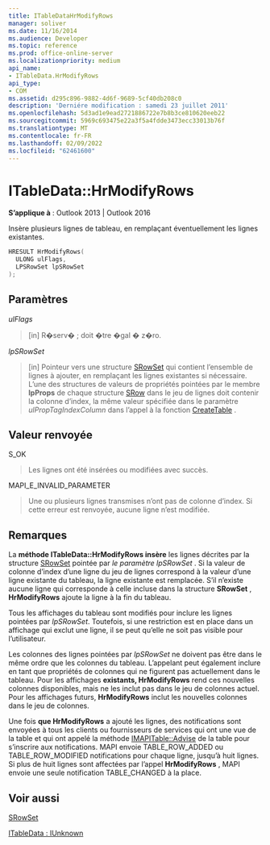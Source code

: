 ```yaml
---
title: ITableDataHrModifyRows
manager: soliver
ms.date: 11/16/2014
ms.audience: Developer
ms.topic: reference
ms.prod: office-online-server
ms.localizationpriority: medium
api_name:
- ITableData.HrModifyRows
api_type:
- COM
ms.assetid: d295c896-9882-4d6f-9689-5cf40db208c0
description: 'Derniére modification : samedi 23 juillet 2011'
ms.openlocfilehash: 5d3ad1e9ead2721886722e7b8b3ce810620eeb22
ms.sourcegitcommit: 5969c693475e22a3f5a4fdde3473ecc33013b76f
ms.translationtype: MT
ms.contentlocale: fr-FR
ms.lasthandoff: 02/09/2022
ms.locfileid: "62461600"
---
```

# <a name="itabledatahrmodifyrows"></a>ITableData::HrModifyRows

  
  
**S’applique à** : Outlook 2013 | Outlook 2016 
  
Insère plusieurs lignes de tableau, en remplaçant éventuellement les lignes existantes.
  
```cpp
HRESULT HrModifyRows(
  ULONG ulFlags,
  LPSRowSet lpSRowSet
);
```

## <a name="parameters"></a>Paramètres

 _ulFlags_
  
> [in] R�serv� ; doit �tre �gal � z�ro.
    
 _lpSRowSet_
  
> [in] Pointeur vers une structure [SRowSet](srowset.md) qui contient l’ensemble de lignes à ajouter, en remplaçant les lignes existantes si nécessaire. L’une des structures de valeurs de propriétés pointées par le membre **lpProps** de chaque structure [SRow](srow.md) dans le jeu de lignes doit contenir la colonne d’index, la même valeur spécifiée dans le paramètre _ulPropTagIndexColumn_ dans l’appel à la fonction [CreateTable](createtable.md) . 
    
## <a name="return-value"></a>Valeur renvoyée

S_OK 
  
> Les lignes ont été insérées ou modifiées avec succès.
    
MAPI_E_INVALID_PARAMETER 
  
> Une ou plusieurs lignes transmises n’ont pas de colonne d’index. Si cette erreur est renvoyée, aucune ligne n’est modifiée.
    
## <a name="remarks"></a>Remarques

La **méthode ITableData::HrModifyRows insère** les lignes décrites par la structure [SRowSet](srowset.md) pointée par  _le paramètre lpSRowSet_ . Si la valeur de colonne d’index d’une ligne du jeu de lignes correspond à la valeur d’une ligne existante du tableau, la ligne existante est remplacée. S’il n’existe aucune ligne qui corresponde à celle incluse dans la structure **SRowSet** , **HrModifyRows** ajoute la ligne à la fin du tableau. 
  
Tous les affichages du tableau sont modifiés pour inclure les lignes pointées par  _lpSRowSet_. Toutefois, si une restriction est en place dans un affichage qui exclut une ligne, il se peut qu’elle ne soit pas visible pour l’utilisateur. 
  
Les colonnes des lignes pointées par  _lpSRowSet_ ne doivent pas être dans le même ordre que les colonnes du tableau. L’appelant peut également inclure en tant que propriétés de colonnes qui ne figurent pas actuellement dans le tableau. Pour les affichages **existants, HrModifyRows** rend ces nouvelles colonnes disponibles, mais ne les inclut pas dans le jeu de colonnes actuel. Pour les affichages futurs, **HrModifyRows** inclut les nouvelles colonnes dans le jeu de colonnes. 
  
Une fois **que HrModifyRows** a ajouté les lignes, des notifications sont envoyées à tous les clients ou fournisseurs de services qui ont une vue de la table et qui ont appelé la méthode [IMAPITable::Advise](imapitable-advise.md) de la table pour s’inscrire aux notifications. MAPI envoie TABLE_ROW_ADDED ou TABLE_ROW_MODIFIED notifications pour chaque ligne, jusqu’à huit lignes. Si plus de huit lignes sont affectées par l’appel **HrModifyRows** , MAPI envoie une seule notification TABLE_CHANGED à la place. 
  
## <a name="see-also"></a>Voir aussi



[SRowSet](srowset.md)
  
[ITableData : IUnknown](itabledataiunknown.md)

